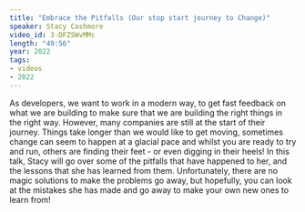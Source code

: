 ```yaml
---
title: "Embrace the Pitfalls (Our stop start journey to Change)"
speaker: Stacy Cashmore
video_id: 3-DFZSWvMMc
length: "49:56"
year: 2022
tags:
- videos
- 2022
---
```

As developers, we want to work in a modern way, to get fast feedback on what we are building to make sure that we are building the right things in the right way. However, many companies are still at the start of their journey. Things take longer than we would like to get moving, sometimes change can seem to happen at a glacial pace and whilst you are ready to try and run, others are finding their feet - or even digging in their heels! In this talk, Stacy will go over some of the pitfalls that have happened to her, and the lessons that she has learned from them. Unfortunately, there are no magic solutions to make the problems go away, but hopefully, you can look at the mistakes she has made and go away to make your own new ones to learn from!